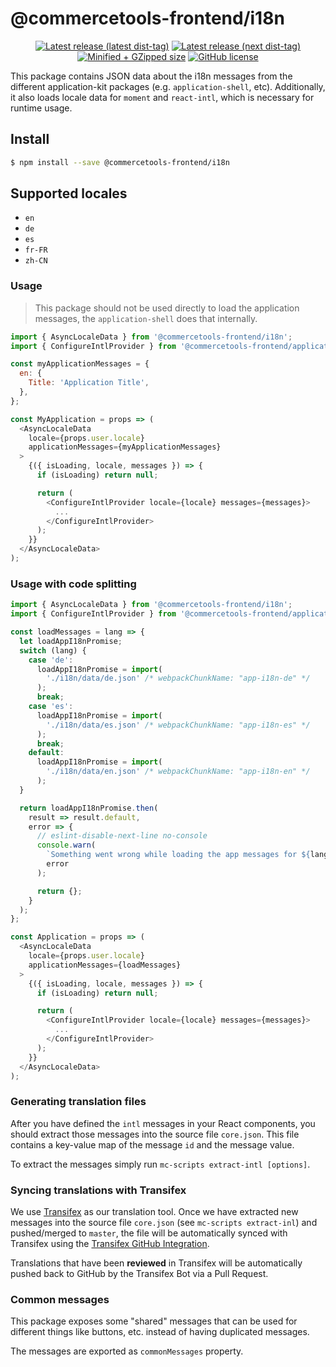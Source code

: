 # @commercetools-frontend/i18n

<p align="center">
  <a href="https://www.npmjs.com/package/@commercetools-frontend/i18n"><img src="https://badgen.net/npm/v/@commercetools-frontend/i18n" alt="Latest release (latest dist-tag)" /></a> <a href="https://www.npmjs.com/package/@commercetools-frontend/i18n"><img src="https://badgen.net/npm/v/@commercetools-frontend/i18n/next" alt="Latest release (next dist-tag)" /></a> <a href="https://bundlephobia.com/result?p=@commercetools-frontend/i18n"><img src="https://badgen.net/bundlephobia/minzip/@commercetools-frontend/i18n" alt="Minified + GZipped size" /></a> <a href="https://github.com/commercetools/merchant-center-application-kit/blob/master/LICENSE"><img src="https://badgen.net/github/license/commercetools/merchant-center-application-kit" alt="GitHub license" /></a>
</p>

This package contains JSON data about the i18n messages from the different application-kit packages (e.g. `application-shell`, etc). Additionally, it also loads locale data for `moment` and `react-intl`, which is necessary for runtime usage.

## Install

```bash
$ npm install --save @commercetools-frontend/i18n
```

## Supported locales

- `en`
- `de`
- `es`
- `fr-FR`
- `zh-CN`

### Usage

> This package should not be used directly to load the application messages, the `application-shell` does that internally.

```js
import { AsyncLocaleData } from '@commercetools-frontend/i18n';
import { ConfigureIntlProvider } from '@commercetools-frontend/application-shell';

const myApplicationMessages = {
  en: {
    Title: 'Application Title',
  },
};

const MyApplication = props => (
  <AsyncLocaleData
    locale={props.user.locale}
    applicationMessages={myApplicationMessages}
  >
    {({ isLoading, locale, messages }) => {
      if (isLoading) return null;

      return (
        <ConfigureIntlProvider locale={locale} messages={messages}>
          ...
        </ConfigureIntlProvider>
      );
    }}
  </AsyncLocaleData>
);
```

### Usage with code splitting

```js
import { AsyncLocaleData } from '@commercetools-frontend/i18n';
import { ConfigureIntlProvider } from '@commercetools-frontend/application-shell';

const loadMessages = lang => {
  let loadAppI18nPromise;
  switch (lang) {
    case 'de':
      loadAppI18nPromise = import(
        './i18n/data/de.json' /* webpackChunkName: "app-i18n-de" */
      );
      break;
    case 'es':
      loadAppI18nPromise = import(
        './i18n/data/es.json' /* webpackChunkName: "app-i18n-es" */
      );
      break;
    default:
      loadAppI18nPromise = import(
        './i18n/data/en.json' /* webpackChunkName: "app-i18n-en" */
      );
  }

  return loadAppI18nPromise.then(
    result => result.default,
    error => {
      // eslint-disable-next-line no-console
      console.warn(
        `Something went wrong while loading the app messages for ${lang}`,
        error
      );

      return {};
    }
  );
};

const Application = props => (
  <AsyncLocaleData
    locale={props.user.locale}
    applicationMessages={loadMessages}
  >
    {({ isLoading, locale, messages }) => {
      if (isLoading) return null;

      return (
        <ConfigureIntlProvider locale={locale} messages={messages}>
          ...
        </ConfigureIntlProvider>
      );
    }}
  </AsyncLocaleData>
);
```

### Generating translation files

After you have defined the `intl` messages in your React components, you should extract those messages into the source file `core.json`. This file contains a key-value map of the message `id` and the message value.

To extract the messages simply run `mc-scripts extract-intl [options]`.

### Syncing translations with Transifex

We use [Transifex](https://www.transifex.com/) as our translation tool. Once we have extracted new messages into the source file `core.json` (see `mc-scripts extract-inl`) and pushed/merged to `master`, the file will be automatically synced with Transifex using the [Transifex GitHub Integration](https://docs.transifex.com/integrations/transifex-github-integration).

Translations that have been **reviewed** in Transifex will be automatically pushed back to GitHub by the Transifex Bot via a Pull Request.

### Common messages

This package exposes some "shared" messages that can be used for different things like buttons, etc. instead of having duplicated messages.

The messages are exported as `commonMessages` property.
